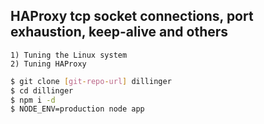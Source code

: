 ## HAProxy tcp socket connections, port exhaustion, keep-alive and others

    1) Tuning the Linux system
    2) Tuning HAProxy
    
```sh
$ git clone [git-repo-url] dillinger
$ cd dillinger
$ npm i -d
$ NODE_ENV=production node app
```
